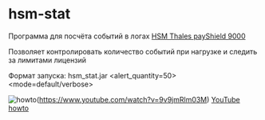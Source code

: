 # hsm-stat
Программа для посчёта событий в логах [HSM Thales payShield 9000](https://dpsys.ru/products/platezhnye-hsm/thales-payshield-9000)
 
Позволяет контролировать количество событий при нагрузке и следить за лимитами лицензий

Формат запуска: hsm_stat.jar <filename> <alert_quantity=50> <mode=default/verbose>

![howto](http://i3.ytimg.com/vi/9v9jmRlm03M/maxresdefault.jpg)(https://www.youtube.com/watch?v=9v9jmRlm03M)
[YouTube howto](https://www.youtube.com/watch?v=9v9jmRlm03M)
